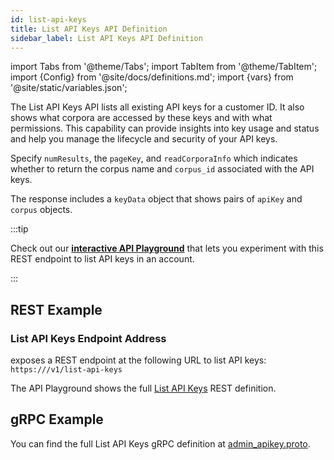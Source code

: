 ```yaml
---
id: list-api-keys
title: List API Keys API Definition
sidebar_label: List API Keys API Definition
---
```


import Tabs from '@theme/Tabs';
import TabItem from '@theme/TabItem';
import {Config} from '@site/docs/definitions.md';
import {vars} from '@site/static/variables.json';

The List API Keys API lists all existing API keys for a customer ID. 
It also shows what corpora are accessed by these keys and with what 
permissions. This capability can provide insights into key usage and 
status and help you manage the lifecycle and security of your API keys.

Specify `numResults`, the `pageKey`, and `readCorporaInfo` which indicates whether to 
return the corpus name and `corpus_id` associated with the API keys.

The response includes a `keyData` object that shows pairs of `apiKey` and 
`corpus` objects.

:::tip

Check out our [**interactive API Playground**](/docs/rest-api/list-api-keys) that lets 
you experiment with this REST endpoint to list API keys in an account.

:::

## REST Example

### List API Keys Endpoint Address

<Config v="names.product"/> exposes a REST endpoint at the following URL
to list API keys:
<code>https://<Config v="domains.rest.indexing"/>/v1/list-api-keys</code>

The API Playground shows the full [List API Keys](/docs/rest-api/list-api-keys) REST definition.

## gRPC Example

You can find the full List API Keys gRPC definition at [admin_apikey.proto](https://github.com/vectara/protos/blob/main/admin_apikey.proto).
